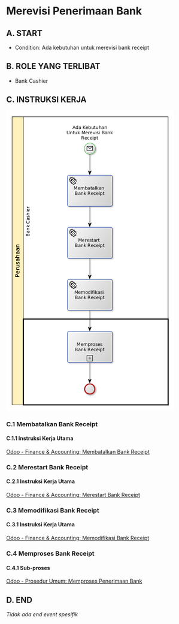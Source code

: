 # Merevisi Penerimaan Bank

## <a name="input">A. START</a>

* Condition: Ada kebutuhan untuk merevisi bank receipt

## <a name="role">B. ROLE YANG TERLIBAT</a>

* Bank Cashier

## <a name="instruksi">C. INSTRUKSI KERJA</a>

![](../img/revisi-bank-receipt.png)

### C.1 Membatalkan Bank Receipt

#### C.1.1 Instruksi Kerja Utama

[Odoo - Finance & Accounting: Membatalkan Bank Receipt](https://open-synergy.github.io/mdbook-fa/transaksi/bank-receipt/batal.html)

### C.2 Merestart Bank Receipt

#### C.2.1 Instruksi Kerja Utama

[Odoo - Finance & Accounting: Merestart Bank Receipt](https://open-synergy.github.io/mdbook-fa/transaksi/bank-receipt/restart.html)

### C.3 Memodifikasi Bank Receipt

#### C.3.1 Instruksi Kerja Utama

[Odoo - Finance & Accounting: Memodifikasi Bank Receipt](https://open-synergy.github.io/mdbook-fa/transaksi/bank-receipt/memodifikasi.html)

### C.4 Memproses Bank Receipt

#### C.4.1 Sub-proses

[Odoo - Prosedur Umum: Memproses Penerimaan Bank](https://open-synergy.github.io/mdbook-prosedur-umum/fa/memproses-penerimaan-bank.html)

## <a name="input">D. END</a>

*Tidak ada end event spesifik*
